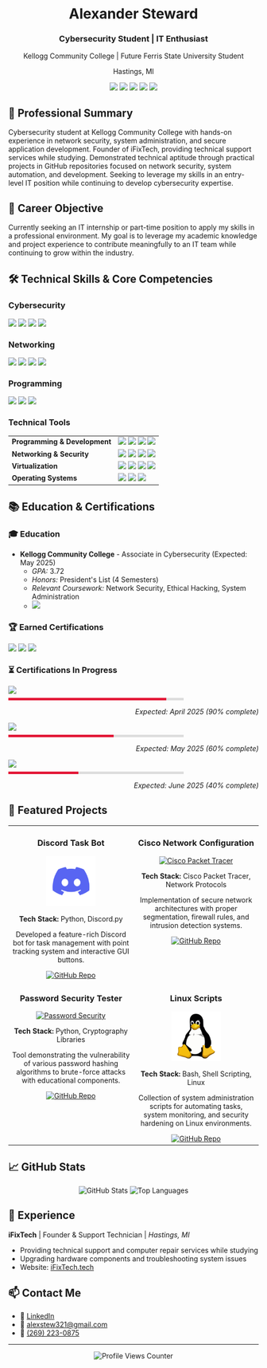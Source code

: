 <div align="center">
  <h1>Alexander Steward</h1>
  <h3>Cybersecurity Student | IT Enthusiast</h3>
  <p>Kellogg Community College | Future Ferris State University Student</p>
  <p>Hastings, MI</p>
  
  <div>
    <a href="https://www.linkedin.com/in/alex-steward-15782b22b/"><img src="https://img.shields.io/badge/-LinkedIn-0072b1?&style=for-the-badge&logo=linkedin&logoColor=white"/></a>
    <a href="mailto:alexstew321@gmail.com"><img src="https://img.shields.io/badge/-Email-D14836?style=for-the-badge&logo=gmail&logoColor=white"/></a>
    <a href="https://github.com/alexsteward"><img src="https://img.shields.io/badge/-GitHub/Portfolio-181717?&style=for-the-badge&logo=github&logoColor=white"/></a>
    <a href="https://ifixtech.tech"><img src="https://img.shields.io/badge/-iFixTech-4285F4?&style=for-the-badge&logo=safari&logoColor=white"/></a>
    <a href="tel:+12692230875"><img src="https://img.shields.io/badge/-269--223--0875-0078D4?&style=for-the-badge&logo=phone&logoColor=white"/></a>
  </div>
</div>

## 📄 Professional Summary

Cybersecurity student at Kellogg Community College with hands-on experience in network security, system administration, and secure application development. Founder of iFixTech, providing technical support services while studying. Demonstrated technical aptitude through practical projects in GitHub repositories focused on network security, system automation, and development. Seeking to leverage my skills in an entry-level IT position while continuing to develop cybersecurity expertise.

## 🎯 Career Objective

Currently seeking an IT internship or part-time position to apply my skills in a professional environment. My goal is to leverage my academic knowledge and project experience to contribute meaningfully to an IT team while continuing to grow within the industry.

## 🛠️ Technical Skills & Core Competencies

### Cybersecurity
<div>
  <img src="https://img.shields.io/badge/-Penetration_Testing-4B0082?style=for-the-badge"/>
  <img src="https://img.shields.io/badge/-Ethical_Hacking-8B0000?style=for-the-badge"/>
  <img src="https://img.shields.io/badge/-Vulnerability_Assessment-006400?style=for-the-badge"/>
  <img src="https://img.shields.io/badge/-IDS/IPS-FF4500?style=for-the-badge"/>
</div>

### Networking
<div>
  <img src="https://img.shields.io/badge/-Cisco_Routing_&_Switches-00416A?style=for-the-badge"/>
  <img src="https://img.shields.io/badge/-LAN/WAN_Configuration-4B0082?style=for-the-badge"/>
  <img src="https://img.shields.io/badge/-Firewall_Configuration-8B0000?style=for-the-badge"/>
  <img src="https://img.shields.io/badge/-Packet_Analysis-006400?style=for-the-badge"/>
</div>

### Programming
<div>
  <img src="https://img.shields.io/badge/-Proficient:_Python,_Java,_HTML-00416A?style=for-the-badge"/>
  <img src="https://img.shields.io/badge/-Intermediate:_SQL,_Bash-4B0082?style=for-the-badge"/>
  <img src="https://img.shields.io/badge/-Familiar:_Powershell,_C++-8B0000?style=for-the-badge"/>
</div>

### Technical Tools

<table>
  <tr>
    <td><strong>Programming & Development</strong></td>
    <td>
      <img src="https://img.shields.io/badge/-JavaScript-F7DF1E?style=for-the-badge&logo=javascript&logoColor=black"/>
      <img src="https://img.shields.io/badge/-Python-3776AB?style=for-the-badge&logo=python&logoColor=white"/>
      <img src="https://img.shields.io/badge/-HTML5-E34F26?style=for-the-badge&logo=html5&logoColor=white"/>
      <img src="https://img.shields.io/badge/-CSS3-1572B6?style=for-the-badge&logo=css3&logoColor=white"/>
    </td>
  </tr>
  <tr>
    <td><strong>Networking & Security</strong></td>
    <td>
      <img src="https://img.shields.io/badge/-Wireshark-1679A7?&style=for-the-badge&logo=Wireshark&logoColor=white"/>
      <img src="https://img.shields.io/badge/-Nmap-4682B4?&style=for-the-badge&logo=protocols.io&logoColor=white"/>
      <img src="https://img.shields.io/badge/-Metasploit-4C4C4C?&style=for-the-badge&logo=metasploit&logoColor=white"/>
      <img src="https://img.shields.io/badge/-Cisco_Packet_Tracer-1BA0D7?&style=for-the-badge&logo=cisco&logoColor=white"/>
    </td>
  </tr>
  <tr>
    <td><strong>Virtualization</strong></td>
    <td>
      <img src="https://img.shields.io/badge/-VirtualBox-183A61?&style=for-the-badge&logo=virtualbox&logoColor=white"/>
      <img src="https://img.shields.io/badge/-Hyper--V-0078D7?&style=for-the-badge&logo=windows&logoColor=white"/>
      <img src="https://img.shields.io/badge/-VMware-607078?&style=for-the-badge&logo=vmware&logoColor=white"/>
      <img src="https://img.shields.io/badge/-Proxmox-8A8B8E?&style=for-the-badge&logo=proxmox&logoColor=white"/>
    </td>
  </tr>
  <tr>
    <td><strong>Operating Systems</strong></td>
    <td>
      <img src="https://img.shields.io/badge/-Linux-FCC624?&style=for-the-badge&logo=linux&logoColor=black"/>
      <img src="https://img.shields.io/badge/-Windows-0078D6?&style=for-the-badge&logo=windows&logoColor=white"/>
      <img src="https://img.shields.io/badge/-Kali_Linux-557C94?&style=for-the-badge&logo=kali-linux&logoColor=white"/>
    </td>
  </tr>
</table>

## 📚 Education & Certifications

<div>
  <h3>🎓 Education</h3>
  <ul>
    <li><strong>Kellogg Community College</strong> - Associate in Cybersecurity (Expected: May 2025)
      <ul>
        <li><em>GPA:</em> 3.72</li>
        <li><em>Honors:</em> President's List (4 Semesters)</li>
        <li><em>Relevant Coursework:</em> Network Security, Ethical Hacking, System Administration</li>
        <li><a href="https://github.com/alexsteward/Cybersecurity-Coursework"><img src="https://img.shields.io/badge/-Course_Syllabi-417EAF?&style=flat&logo=read-the-docs&logoColor=white"/></a></li>
      </ul>
    </li>
  </ul>
  
  <h3>🏆 Earned Certifications</h3>
  <img src="https://img.shields.io/badge/-CompTIA_ITF+-E31837?&style=for-the-badge&logo=comptia&logoColor=white"/>
  <img src="https://img.shields.io/badge/-CompTIA_A+_Core_1_1101-E31837?&style=for-the-badge&logo=comptia&logoColor=white"/>
  <img src="https://img.shields.io/badge/-ISC2_Certified_In_Cybersecurity-2D509F?&style=for-the-badge&logo=isc2&logoColor=white"/>
  
  <h3>⏳ Certifications In Progress</h3>
  <div>
    <img src="https://img.shields.io/badge/-CompTIA_A+_Core_2_1102-E31837?&style=for-the-badge&logo=comptia&logoColor=white"/>
    <div style="width:70%;height:5px;background-color:#ddd;margin:5px 0;">
      <div style="width:90%;height:5px;background-color:#E31837;"></div>
    </div>
    <p align="right"><i>Expected: April 2025 (90% complete)</i></p>
  </div>
  
  <div>
    <img src="https://img.shields.io/badge/-CompTIA_Network+-E31837?&style=for-the-badge&logo=comptia&logoColor=white"/>
    <div style="width:70%;height:5px;background-color:#ddd;margin:5px 0;">
      <div style="width:60%;height:5px;background-color:#E31837;"></div>
    </div>
    <p align="right"><i>Expected: May 2025 (60% complete)</i></p>
  </div>
  
  <div>
    <img src="https://img.shields.io/badge/-CompTIA_Security+-E31837?&style=for-the-badge&logo=comptia&logoColor=white"/>
    <div style="width:70%;height:5px;background-color:#ddd;margin:5px 0;">
      <div style="width:40%;height:5px;background-color:#E31837;"></div>
    </div>
    <p align="right"><i>Expected: June 2025 (40% complete)</i></p>
  </div>
</div>

## 🚀 Featured Projects

<table>
  <tr>
    <td width="50%" valign="top">
      <h3 align="center">Discord Task Bot</h3>
      <div align="center">
        <a href="https://github.com/alexsteward/Discord-Bot" target="_blank">
          <img src="https://raw.githubusercontent.com/github/explore/2a3ce46f963399611d8e2054bb0ce9a4b539296a/topics/discord/discord.png" width="100" alt="Discord Bot"/>
        </a>
        <p><strong>Tech Stack:</strong> Python, Discord.py</p>
        <p>Developed a feature-rich Discord bot for task management with point tracking system and interactive GUI buttons.</p>
        <a href="https://github.com/alexsteward/Discord-Bot" target="_blank">
          <img src="https://img.shields.io/badge/-GitHub_Repo-181717?&style=for-the-badge&logo=github&logoColor=white" alt="GitHub Repo"/>
        </a>
      </div>
    </td>
    <td width="50%" valign="top">
      <h3 align="center">Cisco Network Configuration</h3>
      <div align="center">
        <a href="https://github.com/alexsteward/cisco-packet-tracer" target="_blank">
          <img src="https://img.icons8.com/color/452/cisco-router.png" width="100" alt="Cisco Packet Tracer"/>
        </a>
        <p><strong>Tech Stack:</strong> Cisco Packet Tracer, Network Protocols</p>
        <p>Implementation of secure network architectures with proper segmentation, firewall rules, and intrusion detection systems.</p>
        <a href="https://github.com/alexsteward/cisco-packet-tracer" target="_blank">
          <img src="https://img.shields.io/badge/-GitHub_Repo-181717?&style=for-the-badge&logo=github&logoColor=white" alt="GitHub Repo"/>
        </a>
      </div>
    </td>
  </tr>
  <tr>
    <td width="50%" valign="top">
      <h3 align="center">Password Security Tester</h3>
      <div align="center">
        <a href="https://github.com/alexsteward/Password-Security-Tester" target="_blank">
          <img src="https://raw.githubusercontent.com/github/explore/80688e429a7d4ef2fca1e82350fe8e3517d3494d/topics/security/security.png" width="100" alt="Password Security"/>
        </a>
        <p><strong>Tech Stack:</strong> Python, Cryptography Libraries</p>
        <p>Tool demonstrating the vulnerability of various password hashing algorithms to brute-force attacks with educational components.</p>
        <a href="https://github.com/alexsteward/Password-Security-Tester" target="_blank">
          <img src="https://img.shields.io/badge/-GitHub_Repo-181717?&style=for-the-badge&logo=github&logoColor=white" alt="GitHub Repo"/>
        </a>
      </div>
    </td>
    <td width="50%" valign="top">
      <h3 align="center">Linux Scripts</h3>
      <div align="center">
        <a href="https://github.com/alexsteward/LinuxScripts" target="_blank">
          <img src="https://raw.githubusercontent.com/github/explore/80688e429a7d4ef2fca1e82350fe8e3517d3494d/topics/linux/linux.png" width="100" alt="Linux Scripts"/>
        </a>
        <p><strong>Tech Stack:</strong> Bash, Shell Scripting, Linux</p>
        <p>Collection of system administration scripts for automating tasks, system monitoring, and security hardening on Linux environments.</p>
        <a href="https://github.com/alexsteward/LinuxScripts" target="_blank">
          <img src="https://img.shields.io/badge/-GitHub_Repo-181717?&style=for-the-badge&logo=github&logoColor=white" alt="GitHub Repo"/>
        </a>
      </div>
    </td>
  </tr>
</table>

## 📈 GitHub Stats

<div align="center">
  <img src="https://github-readme-stats.vercel.app/api?username=alexsteward&show_icons=true&count_private=true&hide=issues&theme=radical" alt="GitHub Stats" height="170"/>
  <img src="https://github-readme-stats.vercel.app/api/top-langs/?username=alexsteward&layout=compact&theme=radical" alt="Top Languages" height="170"/>
</div>

## 💼 Experience

**iFixTech** | Founder & Support Technician | *Hastings, MI*
- Providing technical support and computer repair services while studying
- Upgrading hardware components and troubleshooting system issues
- Website: [iFixTech.tech](https://ifixtech.tech)

## 📫 Contact Me

- 💼 [LinkedIn](https://www.linkedin.com/in/alex-steward-15782b22b/)
- 📧 [alexstew321@gmail.com](mailto:alexstew321@gmail.com)
- 📱 [(269) 223-0875](tel:+12692230875)

---

<div align="center">
  <img src="https://komarev.com/ghpvc/?username=alexsteward&color=blueviolet&style=flat-square&label=Profile+Views" alt="Profile Views Counter"/>
</div>
